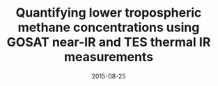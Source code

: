 ---
title: "<b>Quantifying lower tropospheric methane concentrations using GOSAT near-IR and TES thermal IR measurements</b>"
collection: publications
permalink: /publication/2015-08-25-Worden
date: 2015-08-25
venue: 'Atmospheric Measurement Techniques'
paperurl: 'https://doi.org/doi:10.5194/amt-8-3433-2015'
citation: '<b>21</b> - Worden J.R., Turner A.J., Bloom A., Kulawik S.S., Liu J. et al., <b>Quantifying lower tropospheric methane concentrations using GOSAT near-IR and TES thermal IR measurements</b>, Atmospheric Measurement Techniques, 8, 3433-3445, (2015-08-25). <a href="https://doi.org/doi:10.5194/amt-8-3433-2015">doi:10.5194/amt-8-3433-2015</a> (cited 13 times)

'
---